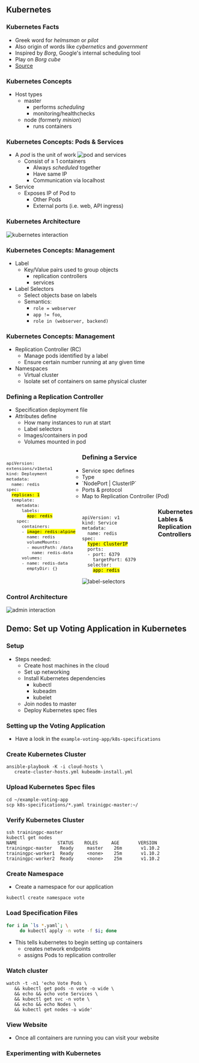## Kubernetes


### Kubernetes Facts

* Greek word for _helmsman_ or _pilot_
* Also origin of words like _cybernetics_ and _government_
* Inspired by _Borg_, Google's internal scheduling tool
* Play on _Borg cube_
* [Source](https://news.ycombinator.com/item?id=9653797)


### Kubernetes Concepts
* Host types
   + master
      - performs _scheduling_
      - monitoring/healthchecks
   + node (formerly _minion_)
      - runs containers


### Kubernetes Concepts: Pods & Services
* A _pod_ is the unit of work  ![pod and services](img/pod-diagram.svg "Pod and Services") <!-- .element: class="img-right" style="width:50%;" -->
   + Consist of ≥ 1 containers
      - Always _scheduled_ together
      - Have same IP
      - Communication via localhost
* Service
   + Exposes IP of Pod to
      - Other Pods
      - External ports (i.e. web, API ingress)



### Kubernetes Architecture <!-- .slide: class="image-slide" -->
![kubernetes interaction](img/kubernetes-user-interaction.svg "Kubernetes Architecture")



### Kubernetes Concepts: Management
* Label
   + Key/Value pairs used to group objects
      - replication controllers
      - services
* Label Selectors 
   + Select objects base on labels
   + Semantics:
      - `role = webserver` 
      - `app != foo`, 
      - `role in (webserver, backend)`



### Kubernetes Concepts: Management
* Replication Controller (RC)
   + Manage pods identified by a label
   + Ensure certain number running at any given time
* Namespaces
   + Virtual cluster
   + Isolate set of containers on same physical cluster



### Defining a Replication Controller
* Specification deployment file
* Attributes define <!-- .element: class="fragment" data-fragment-index="0" -->
   + How many instances to run at start<!-- .element: class="fragment" data-fragment-index="1" -->
   + Label selectors <!-- .element: class="fragment" data-fragment-index="1" -->
   + Images/containers in pod <!-- .element: class="fragment" data-fragment-index="2" -->
   + Volumes mounted in pod <!-- .element: class="fragment" data-fragment-index="3" -->

<!-- .element: style="width:50%;float:left;"  -->

<pre  style="width:40%;float:left;font-size:10pt;" ><code data-trim data-noescape>
<span class="fragment" data-fragment-index="0">apiVersion: extensions/v1beta1
kind: Deployment
metadata:
  name: redis</span>
<span class="fragment" data-fragment-index="1">spec:
  <span class="fragment" data-fragment-index="1"><mark>replicas: 1</mark></span>
  template:
    metadata:
      labels:
        <mark>app: redis</mark></span>
    <span class="fragment" data-fragment-index="2">spec:
      containers:
      - <mark>image: redis:alpine</mark>
        name: redis
        volumeMounts:
        - mountPath: /data
          name: redis-data</span>
      <span class="fragment" data-fragment-index="3">volumes:
      - name: redis-data
        emptyDir: {}</span> 
        </code></pre>



### Defining a Service
* Service spec defines
  + Type <!-- .element: class="fragment" data-fragment-index="0" -->
     - <!-- .element: class="fragment" data-fragment-index="1" -->`NodePort | ClusterIP`
  + Ports & protocol <!-- .element: class="fragment" data-fragment-index="2" -->
  + Map to Replication Controller (Pod) <!-- .element: class="fragment" data-fragment-index="3" -->

<!-- .element: style="width:50%;float:left;"  -->

<pre style="width:40%;float:left;"><code data-trim data-noescape>
apiVersion: v1
kind: Service
metadata:
  name: redis
spec:
  <span class="fragment" data-fragment-index="1"><mark>type: ClusterIP</mark></span>
  <span class="fragment" data-fragment-index="2">ports:
  - port: 6379
    targetPort: 6379</span>
  <span class="fragment" data-fragment-index="3">selector:
    <mark>app: redis</mark></span></code></pre>



### Kubernetes Lables & Replication Controllers <!-- .slide: class="image-slide" -->
![label-selectors](img/label-selectors.svg "Label Selectors") 



### Control Architecture <!-- .slide: class="image-slide" -->
![admin interaction](img/kubernetes-admin-interaction.svg "Kubernetes Admin Control")



## Demo: Set up Voting Application in Kubernetes



### Setup
* Steps needed:
   + Create host machines in the cloud
   + Set up networking
   + Install Kubernetes dependencies
      - kubectl
      - kubeadm
      - kubelet
   + Join nodes to master
   + Deploy Kubernetes spec files



### Setting up the Voting Application
* Have a look in the `example-voting-app/k8s-specifications`



### Create Kubernetes Cluster

```
ansible-playbook -K -i cloud-hosts \
   create-cluster-hosts.yml kubeadm-install.yml
```


### Upload Kubernetes Spec files
```
cd ~/example-voting-app
scp k8s-specifications/*.yaml trainigpc-master:~/
```
  


### Verify Kubernetes Cluster
```
ssh trainingpc-master
kubectl get nodes
NAME               STATUS    ROLES     AGE       VERSION
trainingpc-master   Ready     master    26m       v1.10.2
trainingpc-worker1  Ready     <none>    25m       v1.10.2
trainingpc-worker2  Ready     <none>    25m       v1.10.2
```


### Create Namespace
* Create a namespace for our application

```
kubectl create namespace vote
```


### Load Specification Files

```bash
for i in `ls *.yaml`; \
     do kubectl apply -n vote -f $i; done
```
* This tells kubernetes to begin setting up containers
  + creates network endpoints
  + assigns Pods to replication controller


### Watch cluster
```
watch -t -n1 'echo Vote Pods \
   && kubectl get pods -n vote -o wide \
   && echo && echo vote Services \
   && kubectl get svc -n vote \
   && echo && echo Nodes \
   && kubectl get nodes -o wide'
```



### View Website
* Once all containers are running you can visit your website


###  Experimenting with Kubernetes
